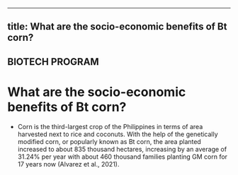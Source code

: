 --- 
 title: What are the socio-economic benefits of Bt corn?
 ---

## BIOTECH PROGRAM

# What are the socio-economic benefits of Bt corn?


 - Corn is the third-largest crop of the Philippines in terms of area harvested next to rice and coconuts. With the help of the genetically modified corn, or popularly known as Bt corn, the area planted increased to about 835 thousand hectares, increasing by an average  of 31.24% per year with about 460 thousand families planting GM corn for 17 years now (Alvarez et al., 2021).
